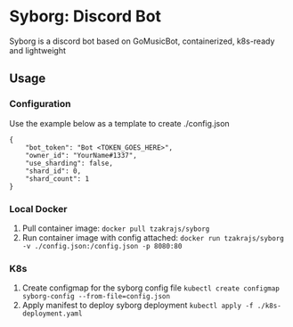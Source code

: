 # Syborg: Discord Bot

Syborg is a discord bot based on GoMusicBot, containerized, k8s-ready and lightweight

## Usage

### Configuration
Use the example below as a template to create ./config.json
```
{
	"bot_token": "Bot <TOKEN_GOES_HERE>",
	"owner_id": "YourName#1337",
	"use_sharding": false,
	"shard_id": 0,
	"shard_count": 1
}
```

### Local Docker
1. Pull container image: `docker pull tzakrajs/syborg`
1. Run container image with config attached: `docker run tzakrajs/syborg -v ./config.json:/config.json -p 8080:80`

### K8s
1. Create configmap for the syborg config file `kubectl create configmap syborg-config --from-file=config.json`
1. Apply manifest to deploy syborg deployment `kubectl apply -f ./k8s-deployment.yaml`
